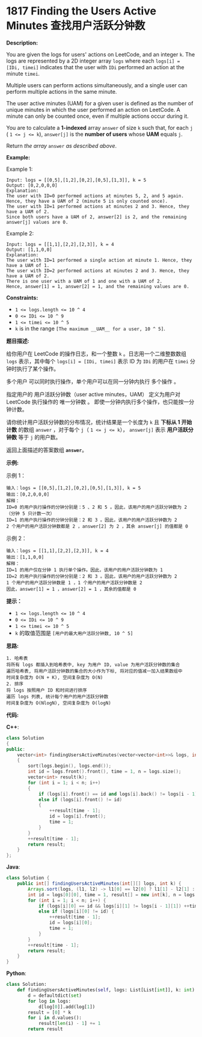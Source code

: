 # 1817 Finding the Users Active Minutes 查找用户活跃分钟数

__Description:__

You are given the logs for users' actions on LeetCode, and an integer `k`. The logs are represented by a 2D integer array `logs` where each `logs[i] = [IDi, timei]` indicates that the user with `IDi` performed an action at the minute `timei`.

Multiple users can perform actions simultaneously, and a single user can perform multiple actions in the same minute.

The user active minutes (UAM) for a given user is defined as the number of unique minutes in which the user performed an action on LeetCode. A minute can only be counted once, even if multiple actions occur during it.

You are to calculate a __1-indexed__ array `answer` of size `k` such that, for each `j` ( `1 <= j <= k`), `answer[j]` is the __number of users__ whose __UAM__ equals `j`.

Return _the array_ `answer` _as described above_.

__Example:__

Example 1:

```text
Input: logs = [[0,5],[1,2],[0,2],[0,5],[1,3]], k = 5
Output: [0,2,0,0,0]
Explanation:
The user with ID=0 performed actions at minutes 5, 2, and 5 again. Hence, they have a UAM of 2 (minute 5 is only counted once).
The user with ID=1 performed actions at minutes 2 and 3. Hence, they have a UAM of 2.
Since both users have a UAM of 2, answer[2] is 2, and the remaining answer[j] values are 0.
```

Example 2:

```text
Input: logs = [[1,1],[2,2],[2,3]], k = 4
Output: [1,1,0,0]
Explanation:
The user with ID=1 performed a single action at minute 1. Hence, they have a UAM of 1.
The user with ID=2 performed actions at minutes 2 and 3. Hence, they have a UAM of 2.
There is one user with a UAM of 1 and one with a UAM of 2.
Hence, answer[1] = 1, answer[2] = 1, and the remaining values are 0.
```

__Constraints:__

- `1 <= logs.length <= 10 ^ 4`
- `0 <= IDi <= 10 ^ 9`
- `1 <= timei <= 10 ^ 5`
- `k` is in the range `[The maximum __UAM__ for a user, 10 ^ 5]`.

__题目描述:__

给你用户在 LeetCode 的操作日志，和一个整数 `k` 。日志用一个二维整数数组 `logs` 表示，其中每个 `logs[i] = [IDi, timei]` 表示 ID 为 `IDi` 的用户在 `timei` 分钟时执行了某个操作。

多个用户 可以同时执行操作，单个用户可以在同一分钟内执行 多个操作 。

指定用户的 用户活跃分钟数（user active minutes，UAM） 定义为用户对 LeetCode 执行操作的 唯一分钟数 。 即使一分钟内执行多个操作，也只能按一分钟计数。

请你统计用户活跃分钟数的分布情况，统计结果是一个长度为 `k` 且 __下标从 1 开始计数__ 的数组 `answer` ，对于每个 `j`（ `1 <= j <= k`）， `answer[j]` 表示 __用户活跃分钟数__ 等于 `j` 的用户数。

返回上面描述的答案数组 __`answer`__。

__示例:__

示例 1：

```text
输入：logs = [[0,5],[1,2],[0,2],[0,5],[1,3]], k = 5
输出：[0,2,0,0,0]
解释：
ID=0 的用户执行操作的分钟分别是：5 、2 和 5 。因此，该用户的用户活跃分钟数为 2（分钟 5 只计数一次）
ID=1 的用户执行操作的分钟分别是：2 和 3 。因此，该用户的用户活跃分钟数为 2
2 个用户的用户活跃分钟数都是 2 ，answer[2] 为 2 ，其余 answer[j] 的值都是 0
```

示例 2：

```text
输入：logs = [[1,1],[2,2],[2,3]], k = 4
输出：[1,1,0,0]
解释：
ID=1 的用户仅在分钟 1 执行单个操作。因此，该用户的用户活跃分钟数为 1
ID=2 的用户执行操作的分钟分别是：2 和 3 。因此，该用户的用户活跃分钟数为 2
1 个用户的用户活跃分钟数是 1 ，1 个用户的用户活跃分钟数是 2 
因此，answer[1] = 1 ，answer[2] = 1 ，其余的值都是 0
```

__提示：__

- `1 <= logs.length <= 10 ^ 4`
- `0 <= IDi <= 10 ^ 9`
- `1 <= timei <= 10 ^ 5`
- `k` 的取值范围是 `[用户的最大用户活跃分钟数, 10 ^ 5]`

__思路:__

```text
1. 哈希表
将所有 logs 都插入到哈希表中, key 为用户 ID, value 为用户活跃分钟数的集合
遍历哈希表, 将用户活跃分钟数的集合的大小作为下标, 将对应的值减一加入结果数组中
时间复杂度为 O(N + K), 空间复杂度为 O(N)
2. 排序
将 logs 按照用户 ID 和时间进行排序
遍历 logs 列表, 统计每个用户的用户活跃分钟数
时间复杂度为 O(NlogN), 空间复杂度为 O(logN)
```

__代码:__

__C++__:

```C++
class Solution 
{
public:
    vector<int> findingUsersActiveMinutes(vector<vector<int>>& logs, int k) 
    {
        sort(logs.begin(), logs.end());
        int id = logs.front().front(), time = 1, n = logs.size();
        vector<int> result(k);
        for (int i = 1; i < n; i++) 
        {
            if (logs[i].front() == id and logs[i].back() != logs[i - 1].back()) ++time;
            else if (logs[i].front() != id) 
            {
                ++result[time - 1];
                id = logs[i].front();
                time = 1;
            }
        }
        ++result[time - 1];
        return result;
    }
};
```

__Java__:

```Java
class Solution {
    public int[] findingUsersActiveMinutes(int[][] logs, int k) {
        Arrays.sort(logs, (l1, l2) -> l1[0] == l2[0] ? l1[1] - l2[1] : l1[0] - l2[0]);
        int id = logs[0][0], time = 1, result[] = new int[k], n = logs.length;
        for (int i = 1; i < n; i++) {
            if (logs[i][0] == id && logs[i][1] != logs[i - 1][1]) ++time;
            else if (logs[i][0] != id) {
                ++result[time - 1];
                id = logs[i][0];
                time = 1;
            }
        }
        ++result[time - 1];
        return result;
    }
}
```

__Python__:

```Python
class Solution:
    def findingUsersActiveMinutes(self, logs: List[List[int]], k: int) -> List[int]:
        d = defaultdict(set)
        for log in logs:
            d[log[0]].add(log[1])
        result = [0] * k
        for i in d.values():
            result[len(i) - 1] += 1
        return result
```
